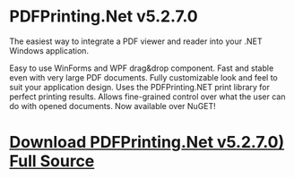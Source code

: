# PDFPrinting.Net v5.2.7.0

The easiest way to integrate a PDF viewer and reader into your .NET Windows application.

Easy to use WinForms and WPF drag&drop component.
Fast and stable even with very large PDF documents.
Fully customizable look and feel to suit your application design.
Uses the PDFPrinting.NET print library for perfect printing results.
Allows fine-grained control over what the user can do with opened documents.
Now available over NuGET!

# [Download PDFPrinting.Net v5.2.7.0) Full Source](https://developer.team/dotnet/34963-pdfprintingnet-v5270.html)
